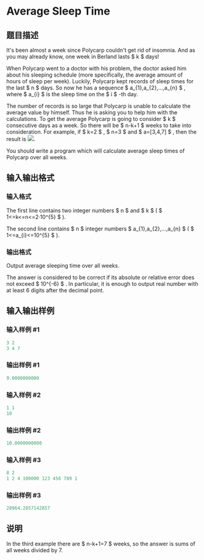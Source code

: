 # Average Sleep Time

## 题目描述

It's been almost a week since Polycarp couldn't get rid of insomnia. And as you may already know, one week in Berland lasts $ k $ days!

When Polycarp went to a doctor with his problem, the doctor asked him about his sleeping schedule (more specifically, the average amount of hours of sleep per week). Luckily, Polycarp kept records of sleep times for the last $ n $ days. So now he has a sequence $ a_{1},a_{2},...,a_{n} $ , where $ a_{i} $ is the sleep time on the $ i $ -th day.

The number of records is so large that Polycarp is unable to calculate the average value by himself. Thus he is asking you to help him with the calculations. To get the average Polycarp is going to consider $ k $ consecutive days as a week. So there will be $ n-k+1 $ weeks to take into consideration. For example, if $ k=2 $ , $ n=3 $ and $ a=[3,4,7] $ , then the result is ![](https://cdn.luogu.com.cn/upload/vjudge_pic/CF808B/86ab5f462dc3fdaf9fb78d24cfe814007844dab2.png).

You should write a program which will calculate average sleep times of Polycarp over all weeks.

## 输入输出格式

### 输入格式

The first line contains two integer numbers $ n $ and $ k $ ( $ 1<=k<=n<=2·10^{5} $ ).

The second line contains $ n $ integer numbers $ a_{1},a_{2},...,a_{n} $ ( $ 1<=a_{i}<=10^{5} $ ).

### 输出格式

Output average sleeping time over all weeks.

The answer is considered to be correct if its absolute or relative error does not exceed $ 10^{-6} $ . In particular, it is enough to output real number with at least 6 digits after the decimal point.

## 输入输出样例

### 输入样例 #1

```cpp
3 2
3 4 7

```
### 输出样例 #1

```cpp
9.0000000000

```
### 输入样例 #2

```cpp
1 1
10

```
### 输出样例 #2

```cpp
10.0000000000

```
### 输入样例 #3

```cpp
8 2
1 2 4 100000 123 456 789 1

```
### 输出样例 #3

```cpp
28964.2857142857

```
## 说明

In the third example there are $ n-k+1=7 $ weeks, so the answer is sums of all weeks divided by 7.

